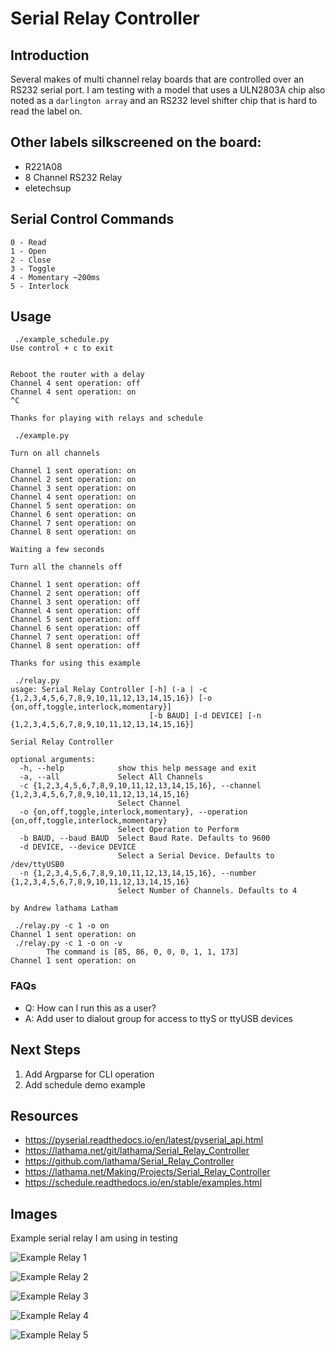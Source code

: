 # Serial Relay Controller

## Introduction

Several makes of multi channel relay boards that are controlled over an RS232
serial port. I am testing with a model that uses a ULN2803A chip also noted as
a `darlington array` and an RS232 level shifter chip that is hard to read the
label on.

## Other labels silkscreened on the board:

* R221A08
* 8 Channel RS232 Relay
* eletechsup

## Serial Control Commands

```
0 - Read
1 - Open
2 - Close
3 - Toggle
4 - Momentary ~200ms
5 - Interlock
```

## Usage

```
 ./example_schedule.py 
Use control + c to exit


Reboot the router with a delay
Channel 4 sent operation: off
Channel 4 sent operation: on
^C

Thanks for playing with relays and schedule
```

```
 ./example.py 

Turn on all channels

Channel 1 sent operation: on
Channel 2 sent operation: on
Channel 3 sent operation: on
Channel 4 sent operation: on
Channel 5 sent operation: on
Channel 6 sent operation: on
Channel 7 sent operation: on
Channel 8 sent operation: on

Waiting a few seconds

Turn all the channels off

Channel 1 sent operation: off
Channel 2 sent operation: off
Channel 3 sent operation: off
Channel 4 sent operation: off
Channel 5 sent operation: off
Channel 6 sent operation: off
Channel 7 sent operation: off
Channel 8 sent operation: off

Thanks for using this example

```

```
 ./relay.py 
usage: Serial Relay Controller [-h] (-a | -c {1,2,3,4,5,6,7,8,9,10,11,12,13,14,15,16}) [-o {on,off,toggle,interlock,momentary}]
                               [-b BAUD] [-d DEVICE] [-n {1,2,3,4,5,6,7,8,9,10,11,12,13,14,15,16}]

Serial Relay Controller

optional arguments:
  -h, --help            show this help message and exit
  -a, --all             Select All Channels
  -c {1,2,3,4,5,6,7,8,9,10,11,12,13,14,15,16}, --channel {1,2,3,4,5,6,7,8,9,10,11,12,13,14,15,16}
                        Select Channel
  -o {on,off,toggle,interlock,momentary}, --operation {on,off,toggle,interlock,momentary}
                        Select Operation to Perform
  -b BAUD, --baud BAUD  Select Baud Rate. Defaults to 9600
  -d DEVICE, --device DEVICE
                        Select a Serial Device. Defaults to /dev/ttyUSB0
  -n {1,2,3,4,5,6,7,8,9,10,11,12,13,14,15,16}, --number {1,2,3,4,5,6,7,8,9,10,11,12,13,14,15,16}
                        Select Number of Channels. Defaults to 4

by Andrew lathama Latham
```

```
 ./relay.py -c 1 -o on
Channel 1 sent operation: on
 ./relay.py -c 1 -o on -v
        The command is [85, 86, 0, 0, 0, 1, 1, 173]
Channel 1 sent operation: on
```

### FAQs

* Q: How can I run this as a user?
* A: Add user to dialout group for access to ttyS or ttyUSB devices

## Next Steps

1. Add Argparse for CLI operation
1. Add schedule demo example

## Resources

* https://pyserial.readthedocs.io/en/latest/pyserial_api.html
* https://lathama.net/git/lathama/Serial_Relay_Controller
* https://github.com/lathama/Serial_Relay_Controller
* https://lathama.net/Making/Projects/Serial_Relay_Controller
* https://schedule.readthedocs.io/en/stable/examples.html

## Images

Example serial relay I am using in testing

![Example Relay 1](images/example_relay1.png "Example Relay 1")

![Example Relay 2](images/example_relay2.png "Example Relay 2")

![Example Relay 3](images/example_relay3.png "Example Relay 3")

![Example Relay 4](images/example_relay4.png "Example Relay 4")

![Example Relay 5](images/example_relay5.png "Example Relay 5")
